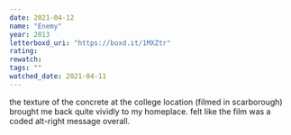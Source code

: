 ```yaml
---
date: 2021-04-12
name: "Enemy"
year: 2013
letterboxd_uri: "https://boxd.it/1MXZtr"
rating: 
rewatch: 
tags: ""
watched_date: 2021-04-11
---
```


the texture of the concrete at the college location (filmed in scarborough) brought me back quite vividly to my homeplace. felt like the film was a coded alt-right message overall.
